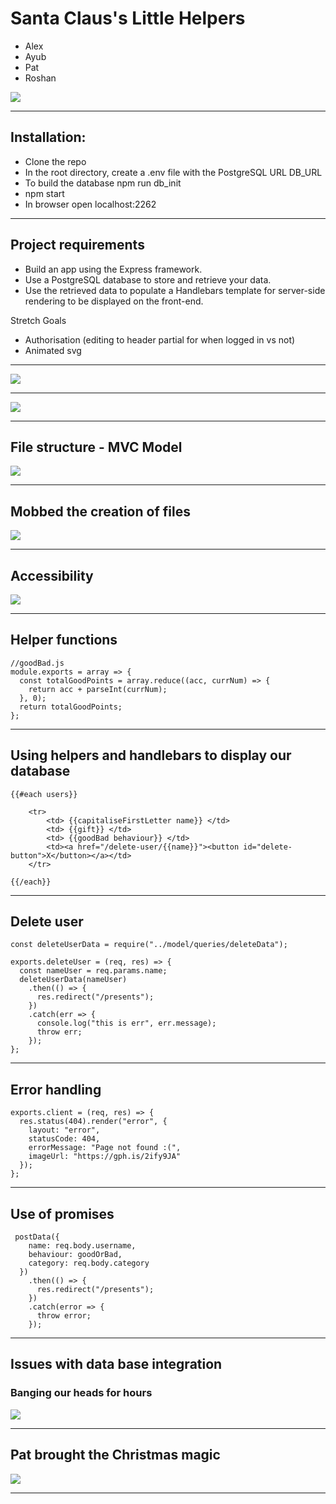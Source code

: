# Santa Claus's Little Helpers

* Alex
* Ayub
* Pat
* Roshan

![](https://media.giphy.com/media/l0IypZQvIY9xkaLSw/giphy.gif)

---
## Installation:

* Clone the repo
* In the root directory, create a .env file with the PostgreSQL URL DB_URL
* To build the database npm run db_init
* npm start
* In browser open localhost:2262



---

## Project requirements

* Build an app using the Express framework.
* Use a PostgreSQL database to store and retrieve your data.
* Use the retrieved data to populate a Handlebars template for server-side rendering to be displayed on the front-end.

Stretch Goals

* Authorisation (editing to header partial for when logged in vs not)
* Animated svg



---

![](https://i.imgur.com/IAIcKvs.jpg)


---

![](https://i.imgur.com/HhMLUbG.jpg)


---

## File structure - MVC Model

![](https://i.imgur.com/UUoUrgN.png)

---

## Mobbed the creation of files

![](https://i.imgur.com/SjnvlVV.png)


---


## Accessibility
![](https://i.imgur.com/lggdreB.png)


---

## Helper functions

```javascript=
//goodBad.js
module.exports = array => {
  const totalGoodPoints = array.reduce((acc, currNum) => {
    return acc + parseInt(currNum);
  }, 0);
  return totalGoodPoints;
};

```

---

## Using helpers and handlebars to display our database
```javascript=
{{#each users}}

    <tr>
        <td> {{capitaliseFirstLetter name}} </td>
        <td> {{gift}} </td>
        <td> {{goodBad behaviour}} </td>
        <td><a href="/delete-user/{{name}}"><button id="delete-button">X</button></a></td>
    </tr>

{{/each}}
```


---

## Delete user

```javascript=
const deleteUserData = require("../model/queries/deleteData");

exports.deleteUser = (req, res) => {
  const nameUser = req.params.name;
  deleteUserData(nameUser)
    .then(() => {
      res.redirect("/presents");
    })
    .catch(err => {
      console.log("this is err", err.message);
      throw err;
    });
};
```

---

## Error handling

```javascript=
exports.client = (req, res) => {
  res.status(404).render("error", {
    layout: "error",
    statusCode: 404,
    errorMessage: "Page not found :(",
    imageUrl: "https://gph.is/2ify9JA"
  });
};
```

---

## Use of promises

```javascript=
 postData({
    name: req.body.username,
    behaviour: goodOrBad,
    category: req.body.category
  })
    .then(() => {
      res.redirect("/presents");
    })
    .catch(error => {
      throw error;
    });
```

---

## Issues with data base integration
### Banging our heads for hours
![](https://media.giphy.com/media/l0MYOUI5XfRk4LLWM/giphy.gif)
___

## Pat brought the Christmas magic

![](https://media.giphy.com/media/d4aTLaZv6yeFPfgI/giphy.gif)

---
